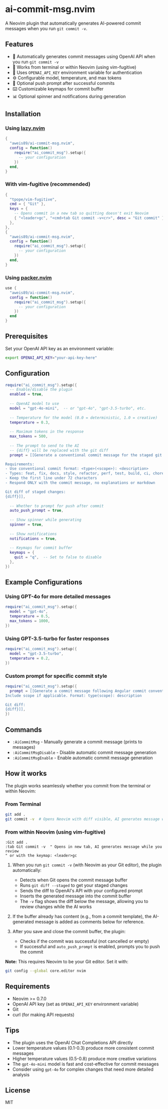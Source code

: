 # ai-commit-msg.nvim

A Neovim plugin that automatically generates AI-powered commit messages when you run `git commit -v`.

## Features

- 🤖 Automatically generates commit messages using OpenAI API when you run `git commit -v`
- 🎯 Works from terminal or within Neovim (using vim-fugitive)
- 🔑 Uses `OPENAI_API_KEY` environment variable for authentication
- ⚙️ Configurable model, temperature, and max tokens
- 🔄 Optional push prompt after successful commits
- ⌨️ Customizable keymaps for commit buffer
- 📊 Optional spinner and notifications during generation

## Installation

### Using [lazy.nvim](https://github.com/folke/lazy.nvim)

```lua
{
  "aweis89/ai-commit-msg.nvim",
  config = function()
    require("ai_commit_msg").setup({
      -- your configuration
    })
  end,
}
```

### With vim-fugitive (recommended)

```lua
{
  "tpope/vim-fugitive",
  cmd = { "Git" },
  keys = {
    -- Opens commit in a new tab so quitting doesn't exit Neovim
    { "<leader>gc", "<cmd>tab Git commit -v<cr>", desc = "Git commit" },
  },
},
{
  "aweis89/ai-commit-msg.nvim",
  config = function()
    require("ai_commit_msg").setup({
      -- your configuration
    })
  end,
}
```

### Using [packer.nvim](https://github.com/wbthomason/packer.nvim)

```lua
use {
  "aweis89/ai-commit-msg.nvim",
  config = function()
    require("ai_commit_msg").setup({
      -- your configuration
    })
  end
}
```

## Prerequisites

Set your OpenAI API key as an environment variable:

```bash
export OPENAI_API_KEY="your-api-key-here"
```

## Configuration

```lua
require("ai_commit_msg").setup({
  -- Enable/disable the plugin
  enabled = true,
  
  -- OpenAI model to use
  model = "gpt-4o-mini",  -- or "gpt-4o", "gpt-3.5-turbo", etc.
  
  -- Temperature for the model (0.0 = deterministic, 1.0 = creative)
  temperature = 0.3,
  
  -- Maximum tokens in the response
  max_tokens = 500,
  
  -- The prompt to send to the AI
  -- {diff} will be replaced with the git diff
  prompt = [[Generate a conventional commit message for the staged git changes.

Requirements:
- Use conventional commit format: <type>(<scope>): <description>
- Types: feat, fix, docs, style, refactor, perf, test, build, ci, chore, revert
- Keep the first line under 72 characters
- Respond ONLY with the commit message, no explanations or markdown

Git diff of staged changes:
{diff}]],
  
  -- Whether to prompt for push after commit
  auto_push_prompt = true,
  
  -- Show spinner while generating
  spinner = true,
  
  -- Show notifications
  notifications = true,
  
  -- Keymaps for commit buffer
  keymaps = {
    quit = "q",  -- Set to false to disable
  },
})
```

## Example Configurations

### Using GPT-4o for more detailed messages

```lua
require("ai_commit_msg").setup({
  model = "gpt-4o",
  temperature = 0.5,
  max_tokens = 1000,
})
```

### Using GPT-3.5-turbo for faster responses

```lua
require("ai_commit_msg").setup({
  model = "gpt-3.5-turbo",
  temperature = 0.2,
})
```

### Custom prompt for specific commit style

```lua
require("ai_commit_msg").setup({
  prompt = [[Generate a commit message following Angular commit conventions.
Include scope if applicable. Format: type(scope): description

Git diff:
{diff}]],
})
```

## Commands

- `:AiCommitMsg` - Manually generate a commit message (prints to messages)
- `:AiCommitMsgDisable` - Disable automatic commit message generation
- `:AiCommitMsgEnable` - Enable automatic commit message generation

## How it works

The plugin works seamlessly whether you commit from the terminal or within Neovim:

### From Terminal
```bash
git add .
git commit -v  # Opens Neovim with diff visible, AI generates message while you review
```

### From within Neovim (using vim-fugitive)
```vim
:Git add .
:tab Git commit -v  " Opens in new tab, AI generates message while you review
" or with the keymap: <leader>gc
```

1. When you run `git commit -v` (with Neovim as your Git editor), the plugin automatically:
   - Detects when Git opens the commit message buffer
   - Runs `git diff --staged` to get your staged changes
   - Sends the diff to OpenAI's API with your configured prompt
   - Inserts the generated message into the commit buffer
   - The `-v` flag shows the diff below the message, allowing you to review changes while the AI works

2. If the buffer already has content (e.g., from a commit template), the AI-generated message is added as comments below for reference.

3. After you save and close the commit buffer, the plugin:
   - Checks if the commit was successful (not cancelled or empty)
   - If successful and `auto_push_prompt` is enabled, prompts you to push the commit

**Note:** This requires Neovim to be your Git editor. Set it with:
```bash
git config --global core.editor nvim
```

## Requirements

- Neovim >= 0.7.0
- OpenAI API key (set as `OPENAI_API_KEY` environment variable)
- Git
- curl (for making API requests)

## Tips

- The plugin uses the OpenAI Chat Completions API directly
- Lower temperature values (0.1-0.3) produce more consistent commit messages
- Higher temperature values (0.5-0.8) produce more creative variations
- The `gpt-4o-mini` model is fast and cost-effective for commit messages
- Consider using `gpt-4o` for complex changes that need more detailed analysis

## License

MIT